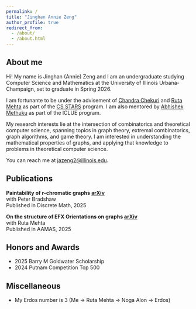 ```yaml
---
permalink: /
title: "Jinghan Annie Zeng"
author_profile: true
redirect_from: 
  - /about/
  - /about.html
---
```


About me
------

Hi! My name is Jinghan (Annie) Zeng and I am an undergraduate studying Computer Science and Mathematics at the University of Illinois Urbana-Champaign, set to graduate in Spring 2026.

I am fortunante to be under the advisement of [Chandra Chekuri](https://chekuri.cs.illinois.edu/) and [Ruta Mehta](https://rutamehta.cs.illinois.edu/) as part of the [CS STARS](https://siebelschool.illinois.edu/broadening-participation-computing/programs/csambassadors) program. I am also mentored by [Abhishek Methuku](https://sites.google.com/view/abhishekmethuku/home) as part of the ICLUE program.

My research interests lie at the intersection of combinatorics and theoretical computer science, spanning topics in graph theory, extremal combinatorics, graph algorithms, and game theory. I am interested in understanding the mathematical properties of graphs, and applying that knowledge to problems in theoretical computer science. 

You can reach me at [jazeng2@illinois.edu](jazeng2@illinois.edu).

Publications
------
**Paintability of r-chromatic graphs [arXiv](https://arxiv.org/abs/2403.11888)**\
with Peter Bradshaw\
Published in Discrete Math, 2025

**On the structure of EFX Orientations on graphs [arXiv](https://arxiv.org/abs/2404.13527)**\
with Ruta Mehta\
Published in AAMAS, 2025

Honors and Awards
------
- 2025 Barry M Goldwater Scholarship
- 2024 Putnam Competition Top 500

Miscellaneous
------
- My Erdos number is 3 (Me -> Ruta Mehta -> Noga Alon -> Erdos)
